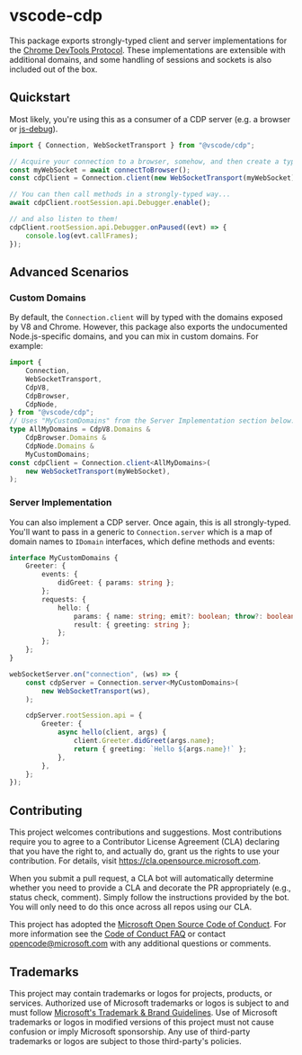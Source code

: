 # vscode-cdp

This package exports strongly-typed client and server implementations for the
[Chrome DevTools Protocol](https://chromedevtools.github.io/devtools-protocol/).
These implementations are extensible with additional domains, and some handling
of sessions and sockets is also included out of the box.

## Quickstart

Most likely, you're using this as a consumer of a CDP server (e.g. a browser or
[js-debug](https://github.com/microsoft/vscode-js-debug/blob/main/CDP_SHARE.md)).

```ts
import { Connection, WebSocketTransport } from "@vscode/cdp";

// Acquire your connection to a browser, somehow, and then create a typed CDP wrapper.
const myWebSocket = await connectToBrowser();
const cdpClient = Connection.client(new WebSocketTransport(myWebSocket));

// You can then call methods in a strongly-typed way...
await cdpClient.rootSession.api.Debugger.enable();

// and also listen to them!
cdpClient.rootSession.api.Debugger.onPaused((evt) => {
	console.log(evt.callFrames);
});
```

## Advanced Scenarios

### Custom Domains

By default, the `Connection.client` will by typed with the domains exposed by V8
and Chrome. However, this package also exports the undocumented Node.js-specific
domains, and you can mix in custom domains. For example:

```ts
import {
	Connection,
	WebSocketTransport,
	CdpV8,
	CdpBrowser,
	CdpNode,
} from "@vscode/cdp";
// Uses "MyCustomDomains" from the Server Implementation section below:
type AllMyDomains = CdpV8.Domains &
	CdpBrowser.Domains &
	CdpNode.Domains &
	MyCustomDomains;
const cdpClient = Connection.client<AllMyDomains>(
	new WebSocketTransport(myWebSocket),
);
```

### Server Implementation

You can also implement a CDP server. Once again, this is all strongly-typed.
You'll want to pass in a generic to `Connection.server` which is a map of domain
names to `IDomain` interfaces, which define methods and events:

```ts
interface MyCustomDomains {
	Greeter: {
		events: {
			didGreet: { params: string };
		};
		requests: {
			hello: {
				params: { name: string; emit?: boolean; throw?: boolean };
				result: { greeting: string };
			};
		};
	};
}

webSocketServer.on("connection", (ws) => {
	const cdpServer = Connection.server<MyCustomDomains>(
		new WebSocketTransport(ws),
	);

	cdpServer.rootSession.api = {
		Greeter: {
			async hello(client, args) {
				client.Greeter.didGreet(args.name);
				return { greeting: `Hello ${args.name}!` };
			},
		},
	};
});
```

## Contributing

This project welcomes contributions and suggestions. Most contributions require
you to agree to a Contributor License Agreement (CLA) declaring that you have
the right to, and actually do, grant us the rights to use your contribution. For
details, visit https://cla.opensource.microsoft.com.

When you submit a pull request, a CLA bot will automatically determine whether
you need to provide a CLA and decorate the PR appropriately (e.g., status check,
comment). Simply follow the instructions provided by the bot. You will only need
to do this once across all repos using our CLA.

This project has adopted the
[Microsoft Open Source Code of Conduct](https://opensource.microsoft.com/codeofconduct/).
For more information see the
[Code of Conduct FAQ](https://opensource.microsoft.com/codeofconduct/faq/) or
contact [opencode@microsoft.com](mailto:opencode@microsoft.com) with any
additional questions or comments.

## Trademarks

This project may contain trademarks or logos for projects, products, or
services. Authorized use of Microsoft trademarks or logos is subject to and must
follow
[Microsoft's Trademark & Brand Guidelines](https://www.microsoft.com/en-us/legal/intellectualproperty/trademarks/usage/general).
Use of Microsoft trademarks or logos in modified versions of this project must
not cause confusion or imply Microsoft sponsorship. Any use of third-party
trademarks or logos are subject to those third-party's policies.
